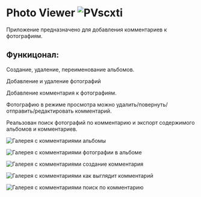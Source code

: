 # Photo Viewer ![PVscxti](https://github.com/user-attachments/assets/267257d0-3585-43cf-a0a6-fb065d012435)

Приложение предназначено для добавления комментариев к фотографиям.

## Функицонал:
Создание, удаление, переименование альбомов.

Добавление и удаление фотографий

Добавление комментария к фотографиям.

Фотографию в режиме просмотра можно удалить/повернуть/отправить/редактировать комментарий.

Реальзован поиск фотографий по комментарию и экспорт содержимого альбомов и комментариев.

![Галерея с комментариями альбомы](https://github.com/user-attachments/assets/3134a838-43d7-4fd2-a9fb-d9583d4c14fb)

![Галерея с комментариями фотографии в альбоме](https://github.com/user-attachments/assets/3ae1bf12-bbec-4018-8f8e-504ae59ddc7d)

![Галерея с комментариями создание комментария](https://github.com/user-attachments/assets/03b5c9b6-fe5f-4544-915e-e6d8d53d3814)

![Галерея с комментариями как выглядит комментарий](https://github.com/user-attachments/assets/fcb31c1d-505b-4632-8e5e-786a26ff93b8)

![Галерея с комментариями поиск по комментарию](https://github.com/user-attachments/assets/c67f565a-5e52-4233-9a0c-dabf3aa749e3)
